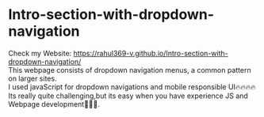 # Intro-section-with-dropdown-navigation

Check my Website:
https://rahul369-v.github.io/Intro-section-with-dropdown-navigation/
<br>
This webpage consists of dropdown navigation menus, a common pattern on larger sites.<br>
I used javaScript for dropdown navigations and mobile responsible UI🔥🔥🔥🔥<br>
Its really quite challenging,but its easy when you have experience JS and Webpage development🔮🔮🙂.
